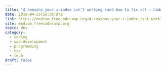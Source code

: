 ```yaml
---
title: "4 reasons your z-index isn’t working (and how to fix it) — Coder Coder"
date: 2019-04-25T16:38:07Z
link: https://medium.freecodecamp.org/4-reasons-your-z-index-isnt-working-and-how-to-fix-it-coder-coder-6bc05f103e6c?source=rss----336d898217ee---4
site: medium.freecodecamp.org
topic: dev
category:
  - coding
  - web-development
  - programming
  - css
  - tech
draft: false
---
```

